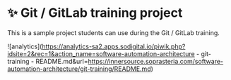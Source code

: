 # :sparkles: Git / GitLab training project

This is a sample project students can use during the Git / GitLab training.

![analytics](https://analytics-sa2.apps.sodigital.io/piwik.php?idsite=2&rec=1&action_name=software-automation-architecture - git-training - README.md&url=https://innersource.soprasteria.com/software-automation-architecture/git-training/README.md)
